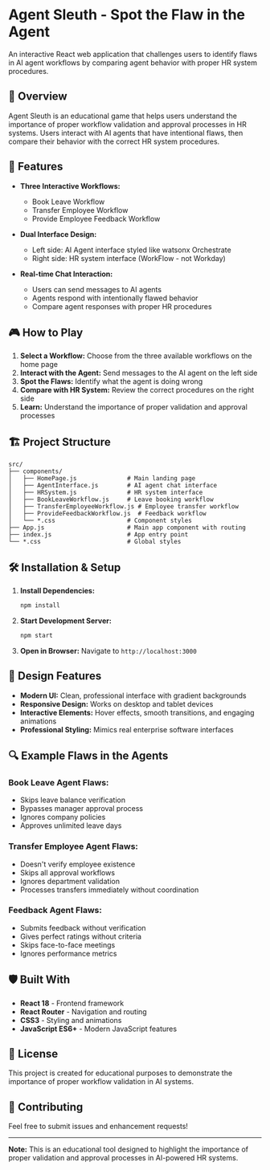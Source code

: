 # Agent Sleuth - Spot the Flaw in the Agent

An interactive React web application that challenges users to identify flaws in AI agent workflows by comparing agent behavior with proper HR system procedures.

## 🎯 Overview

Agent Sleuth is an educational game that helps users understand the importance of proper workflow validation and approval processes in HR systems. Users interact with AI agents that have intentional flaws, then compare their behavior with the correct HR system procedures.

## 🚀 Features

- **Three Interactive Workflows:**
  - Book Leave Workflow
  - Transfer Employee Workflow  
  - Provide Employee Feedback Workflow

- **Dual Interface Design:**
  - Left side: AI Agent interface styled like watsonx Orchestrate
  - Right side: HR system interface (WorkFlow - not Workday)

- **Real-time Chat Interaction:**
  - Users can send messages to AI agents
  - Agents respond with intentionally flawed behavior
  - Compare agent responses with proper HR procedures

## 🎮 How to Play

1. **Select a Workflow:** Choose from the three available workflows on the home page
2. **Interact with the Agent:** Send messages to the AI agent on the left side
3. **Spot the Flaws:** Identify what the agent is doing wrong
4. **Compare with HR System:** Review the correct procedures on the right side
5. **Learn:** Understand the importance of proper validation and approval processes

## 🏗️ Project Structure

```
src/
├── components/
│   ├── HomePage.js              # Main landing page
│   ├── AgentInterface.js        # AI agent chat interface
│   ├── HRSystem.js              # HR system interface
│   ├── BookLeaveWorkflow.js     # Leave booking workflow
│   ├── TransferEmployeeWorkflow.js # Employee transfer workflow
│   ├── ProvideFeedbackWorkflow.js  # Feedback workflow
│   └── *.css                    # Component styles
├── App.js                       # Main app component with routing
├── index.js                     # App entry point
└── *.css                        # Global styles
```

## 🛠️ Installation & Setup

1. **Install Dependencies:**
   ```bash
   npm install
   ```

2. **Start Development Server:**
   ```bash
   npm start
   ```

3. **Open in Browser:**
   Navigate to `http://localhost:3000`

## 🎨 Design Features

- **Modern UI:** Clean, professional interface with gradient backgrounds
- **Responsive Design:** Works on desktop and tablet devices
- **Interactive Elements:** Hover effects, smooth transitions, and engaging animations
- **Professional Styling:** Mimics real enterprise software interfaces

## 🔍 Example Flaws in the Agents

### Book Leave Agent Flaws:
- Skips leave balance verification
- Bypasses manager approval process
- Ignores company policies
- Approves unlimited leave days

### Transfer Employee Agent Flaws:
- Doesn't verify employee existence
- Skips all approval workflows
- Ignores department validation
- Processes transfers immediately without coordination

### Feedback Agent Flaws:
- Submits feedback without verification
- Gives perfect ratings without criteria
- Skips face-to-face meetings
- Ignores performance metrics

## 🛡️ Built With

- **React 18** - Frontend framework
- **React Router** - Navigation and routing
- **CSS3** - Styling and animations
- **JavaScript ES6+** - Modern JavaScript features

## 📝 License

This project is created for educational purposes to demonstrate the importance of proper workflow validation in AI systems.

## 🤝 Contributing

Feel free to submit issues and enhancement requests!

---

**Note:** This is an educational tool designed to highlight the importance of proper validation and approval processes in AI-powered HR systems.
